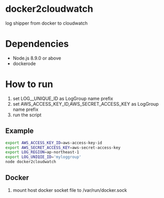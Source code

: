 # docker2cloudwatch
log shipper from docker to cloudwatch

# Dependencies
 - Node.js 8.9.0 or above
 - dockerode


# How to run
1. set LOG__UNIQUE_ID as LogGroup name prefix
1. set AWS_ACCESS_KEY_ID,AWS_SECRET_ACCESS_KEY as LogGroup name prefix
2. run the script


## Example
```bash
export AWS_ACCESS_KEY_ID=aws-access-key-id
export AWS_SECRET_ACCESS_KEY=aws-secret-access-key
export LOG_REGION=ap-northeast-1
export LOG_UNIQIE_ID='myloggroup'
node docker2cloudwatch
```
## Docker

1. mount host docker socket file to  /var/run/docker.sock

